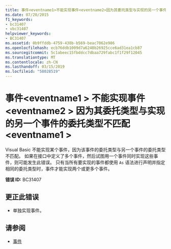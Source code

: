 ```yaml
---
title: 事件<eventname1>不能实现事件<eventname2>因为其委托类型与实现的另一个事件的委托类型不匹配<eventname1>
ms.date: 07/20/2015
f1_keywords:
- bc31407
- vbc31407
helpviewer_keywords:
- BC31407
ms.assetid: 0b9ffddb-4759-438b-b569-beac7062e986
ms.openlocfilehash: ecb76ddb1009d7a6248b26925cce6ad31ea1cb87
ms.sourcegitcommit: 5c1abeec15fbddcc7dbaa729fabc1f1f29f12045
ms.translationtype: MT
ms.contentlocale: zh-CN
ms.lasthandoff: 03/15/2019
ms.locfileid: "58028519"
---
```

# <a name="event-eventname1-cannot-implement-event-eventname2-because-its-delegate-type-does-not-match-the-delegate-type-of-another-event-implemented-by-eventname1"></a>事件\<eventname1 > 不能实现事件\<eventname2 > 因为其委托类型与实现的另一个事件的委托类型不匹配\<eventname1 >
Visual Basic 不能实现某个事件，因为该事件的委托类型与另一个事件的委托类型不匹配。 如果在接口中定义了多个事件，然后试图用一个事件同时实现这些事件，则可能发生此错误。 只有当所有要实现的事件都使用 `As` 语法进行声明并指定相同的委托类型时，事件才能实现两个或更多个事件。  
  
 **错误 ID:** BC31407  
  
## <a name="to-correct-this-error"></a>更正此错误  
  
-   单独实现事件。  
  
## <a name="see-also"></a>请参阅

- [事件](../../visual-basic/programming-guide/language-features/events/index.md)
